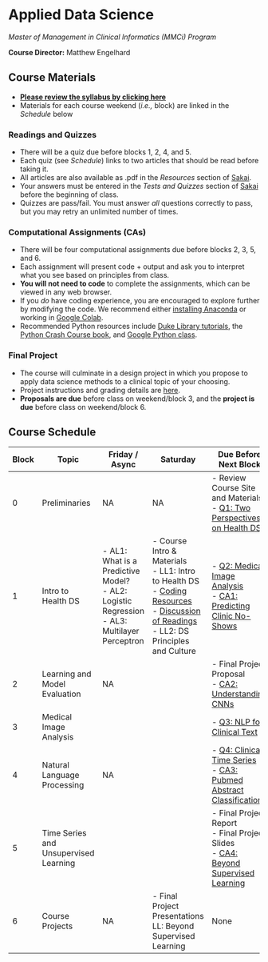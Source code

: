 # Applied Data Science
*Master of Management in Clinical Informatics (MMCi) Program*

**Course Director:** Matthew Engelhard

## Course Materials

- **[Please review the syllabus by clicking here](syllabus.md)**
- Materials for each course weekend (*i.e.,* block) are linked in the *Schedule* below

### Readings and Quizzes
- There will be a quiz due before blocks 1, 2, 4, and 5.
- Each quiz (see *Schedule*) links to two articles that should be read before taking it.
- All articles are also available as .pdf in the *Resources* section of [Sakai](https://sakai.duke.edu).
- Your answers must be entered in the *Tests and Quizzes* section of [Sakai](https://sakai.duke.edu) before the beginning of class.
- Quizzes are pass/fail. You must answer *all* questions correctly to pass, but you may retry an unlimited number of times.

### Computational Assignments (CAs)
- There will be four computational assignments due before blocks 2, 3, 5, and 6.
- Each assignment will present code + output and ask you to interpret what you see based on principles from class.
- **You will not need to code** to complete the assignments, which can be viewed in any web browser.
- If you *do* have coding experience, you are encouraged to explore further by modifying the code. We recommend either [installing Anaconda](https://www.anaconda.com/products/individual#Downloads) or working in [Google Colab](colab.research.google.com).
- Recommended Python resources include [Duke Library tutorials](https://library.duke.edu/data/tutorials), the [Python Crash Course book](https://www.amazon.com/Python-Crash-Course-Eric-Matthes-ebook/dp/B07J4521M3/ref=sr_1_1_sspa?dchild=1&keywords=Python+book&qid=1618331896&sr=8-1-spons&psc=1&spLa=ZW5jcnlwdGVkUXVhbGlmaWVyPUEzSVNYTDhDUExZQktDJmVuY3J5cHRlZElkPUEwODgwNjQwM0RNT0U2Nk9XTDdDQiZlbmNyeXB0ZWRBZElkPUEwOTg4NjEyODc5U0ZROVNEQkZEJndpZGdldE5hbWU9c3BfYXRmJmFjdGlvbj1jbGlja1JlZGlyZWN0JmRvTm90TG9nQ2xpY2s9dHJ1ZQ==), and [Google Python class](https://developers.google.com/edu/python/).

### Final Project
- The course will culminate in a design project in which you propose to apply data science methods to a clinical topic of your choosing.
- Project instructions and grading details are [here](final_project.md).
- **Proposals are due** before class on weekend/block 3, and the **project is due** before class on weekend/block 6.

## Course Schedule

Block | Topic | Friday / Async | Saturday | Due Before Next Block
--- | --- | --- | --- | ---
0 | Preliminaries | NA | NA | - Review Course Site and Materials<br>- [Q1: Two Perspectives on Health DS](quizzes/block1.md)
1 | Intro to Health DS | - AL1: What is a Predictive Model?<br>- AL2: Logistic Regression<br>- AL3: Multilayer Perceptron | - Course Intro & Materials<br>- LL1: Intro to Health DS<br>- [Coding Resources](#computational-assignments-cas)<br>- [Discussion of Readings](https://github.com/mengelhard/mmci_applied_ds/blob/master/quizzes/block1.md#discussion-questions)<br>- LL2: DS Principles and Culture | - [Q2: Medical Image Analysis](https://github.com/mengelhard/mmci_applied_ds/blob/master/quizzes/block2.md)<br>- [CA1: Predicting Clinic No-Shows](https://github.com/mengelhard/mmci_applied_ds/blob/master/notebooks/block1_noshows_noncoding.ipynb)
2 | Learning and Model Evaluation | NA | | - Final Project Proposal<br>- [CA2: Understanding CNNs](https://github.com/mengelhard/mmci_applied_ds/blob/master/notebooks/block2_mnist_cnn.ipynb)
3 | Medical Image Analysis | | | - [Q3: NLP for Clinical Text](https://github.com/mengelhard/mmci_applied_ds/blob/master/quizzes/block3.md)
4 | Natural Language Processing | NA | | - [Q4: Clinical Time Series](https://github.com/mengelhard/mmci_applied_ds/blob/master/quizzes/block4.md)<br>- [CA3: Pubmed Abstract Classification](https://github.com/mengelhard/mmci_applied_ds/blob/master/notebooks/block3_abstract_classification.ipynb)
5 | Time Series and Unsupervised Learning | | | - Final Project Report<br>- Final Project Slides<br>- [CA4: Beyond Supervised Learning](https://github.com/mengelhard/mmci_applied_ds/blob/master/notebooks/block4_beyond_supervised_learning.ipynb)
6 | Course Projects | NA | - Final Project Presentations<br>LL: Beyond Supervised Learning | None
